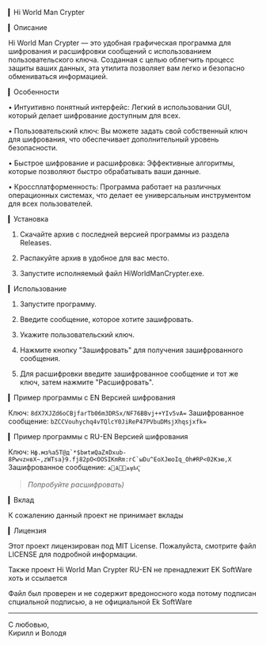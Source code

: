 ▎Hi World Man Crypter

▎Описание

Hi World Man Crypter — это удобная графическая программа для шифрования и расшифровки сообщений с использованием пользовательского ключа. Созданная с целью облегчить процесс защиты ваших данных, эта утилита позволяет вам легко и безопасно обмениваться информацией.

▎Особенности

• Интуитивно понятный интерфейс: Легкий в использовании GUI, который делает шифрование доступным для всех.

• Пользовательский ключ: Вы можете задать свой собственный ключ для шифрования, что обеспечивает дополнительный уровень безопасности.

• Быстрое шифрование и расшифровка: Эффективные алгоритмы, которые позволяют быстро обрабатывать ваши данные.

• Кроссплатформенность: Программа работает на различных операционных системах, что делает ее универсальным инструментом для всех пользователей.

▎Установка

1. Скачайте архив с последней версией программы из раздела Releases.

2. Распакуйте архив в удобное для вас место.

3. Запустите исполняемый файл HiWorldManCrypter.exe.

▎Использование

1. Запустите программу.

2. Введите сообщение, которое хотите зашифровать.

3. Укажите пользовательский ключ.

4. Нажмите кнопку "Зашифровать" для получения зашифрованного сообщения.

5. Для расшифровки введите зашифрованное сообщение и тот же ключ, затем нажмите "Расшифровать".

▎Пример программы с EN Версией шифрования

Ключ: ```8dX7XJZd6oCBjfarTb06m3DRSx/NF76BBvj++YIv5vA=```
Зашифрованное сообщение: ```bZCCVouhychq4vTQlcY0JiReP47PVbuDMsjXhqsjxfk=```

▎Пример программы с RU-EN Версией шифрования

Ключ: ```Hф.мз%a5T@д`*$bиtиQаZяDxub-8PwчzнвX~,zWTsa}9.fj82рO<OOSIKmRm:гC`ыDu^EоXJюоIq_Oh#RP<02Kэю,X```
Зашифрованное сообщение: ```ѧࢄѦ࡮࡬ѧѱҌҀ```
> _Попробуйте расшифровать)_

▎Вклад

К сожалению данный проект не принимает вклады

▎Лицензия

Этот проект лицензирован под MIT License. Пожалуйста, смотрите файл LICENSE для подробной информации.

Также проект Hi World Man Crypter RU-EN не пренадлежит EK SoftWare хоть и ссылается

Файл был проверен и не содержит вредоносного кода потому подписан спциальной подписью, а не официальной Ek SoftWare

---

С любовью,  
Кирилл и Володя
